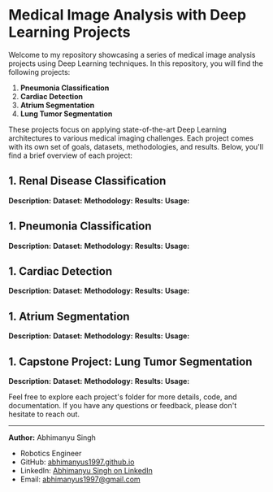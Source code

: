 # Medical Image Analysis with Deep Learning Projects

Welcome to my repository showcasing a series of medical image analysis projects using Deep Learning techniques. In this repository, you will find the following projects:

1. **Pneumonia Classification**
2. **Cardiac Detection**
3. **Atrium Segmentation**
4. **Lung Tumor Segmentation**

These projects focus on applying state-of-the-art Deep Learning architectures to various medical imaging challenges. Each project comes with its own set of goals, datasets, methodologies, and results. Below, you'll find a brief overview of each project:

## 1. Renal Disease Classification

**Description:**
**Dataset:**
**Methodology:**
**Results:**
**Usage:**
## 1. Pneumonia Classification

**Description:**
**Dataset:**
**Methodology:**
**Results:**
**Usage:**

## 1. Cardiac Detection

**Description:**
**Dataset:**
**Methodology:**
**Results:**
**Usage:**

## 1. Atrium Segmentation

**Description:**
**Dataset:**
**Methodology:**
**Results:**
**Usage:**

## 1. Capstone Project: Lung Tumor Segmentation

**Description:**
**Dataset:**
**Methodology:**
**Results:**
**Usage:**

Feel free to explore each project's folder for more details, code, and documentation. If you have any questions or feedback, please don't hesitate to reach out.

---
**Author:** Abhimanyu Singh
- Robotics Engineer
- GitHub: [abhimanyus1997.github.io](https://abhimanyus1997.github.io)
- LinkedIn: [Abhimanyu Singh on LinkedIn](https://www.linkedin.com/in/abhimanyus1997/)
- Email: [abhimanyus1997@gmail.com](mailto:abhimanyus1997@gmail.com)
